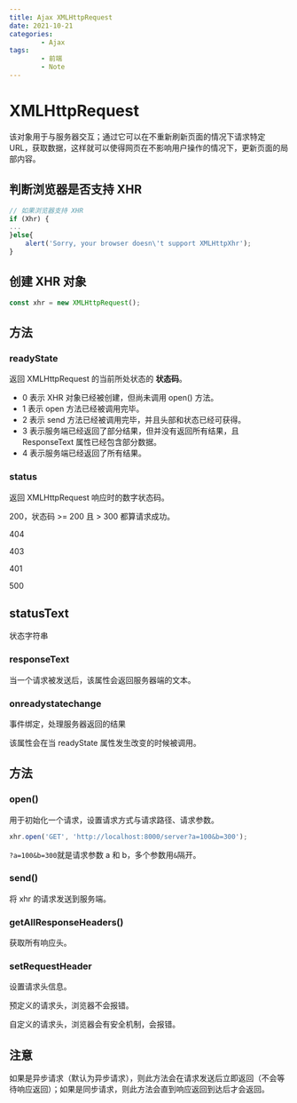 ```yaml
---
title: Ajax XMLHttpRequest
date: 2021-10-21
categories:
        - Ajax
tags:
        - 前端
        - Note
---
```


# XMLHttpRequest

该对象用于与服务器交互；通过它可以在不重新刷新页面的情况下请求特定 URL，获取数据，这样就可以使得网页在不影响用户操作的情况下，更新页面的局部内容。

## 判断浏览器是否支持 XHR

```js
// 如果浏览器支持 XHR
if (Xhr) {
...
}else{
    alert('Sorry, your browser doesn\'t support XMLHttpXhr');
}
```

## 创建 XHR 对象

```js
const xhr = new XMLHttpRequest();
```

## 方法

### readyState

返回 XMLHttpRequest 的当前所处状态的 **状态码**。

- 0 表示 XHR 对象已经被创建，但尚未调用 open() 方法。
- 1 表示 open 方法已经被调用完毕。
- 2 表示 send 方法已经被调用完毕，并且头部和状态已经可获得。
- 3 表示服务端已经返回了部分结果，但并没有返回所有结果，且 ResponseText 属性已经包含部分数据。
- 4 表示服务端已经返回了所有结果。

### status

返回 XMLHttpRequest 响应时的数字状态码。

200，状态码 >= 200 且 > 300 都算请求成功。

404

403

401

500

## statusText

状态字符串

### responseText

当一个请求被发送后，该属性会返回服务器端的文本。

### onreadystatechange

事件绑定，处理服务器返回的结果

该属性会在当 readyState 属性发生改变的时候被调用。

## 方法

### open()

用于初始化一个请求，设置请求方式与请求路径、请求参数。

```js
xhr.open('GET', 'http://localhost:8000/server?a=100&b=300');
```

`?a=100&b=300`就是请求参数 a 和 b，多个参数用`&`隔开。

### send()

将 xhr 的请求发送到服务端。

### getAllResponseHeaders()

获取所有响应头。

### setRequestHeader

设置请求头信息。

预定义的请求头，浏览器不会报错。

自定义的请求头，浏览器会有安全机制，会报错。

## 注意

如果是异步请求（默认为异步请求），则此方法会在请求发送后立即返回（不会等待响应返回）；如果是同步请求，则此方法会直到响应返回到达后才会返回。
